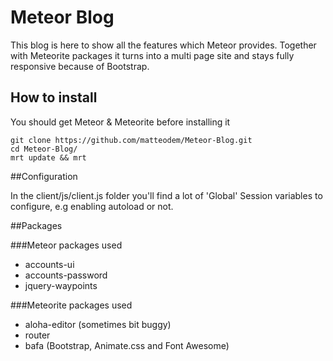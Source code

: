 Meteor Blog
===========

This blog is here to show all the features which Meteor provides. Together with Meteorite packages it turns into a multi page site and stays fully responsive because of Bootstrap.

## How to install
You should get Meteor & Meteorite before installing it

	git clone https://github.com/matteodem/Meteor-Blog.git
	cd Meteor-Blog/
	mrt update && mrt
	
##Configuration

In the client/js/client.js folder you'll find a lot of 'Global' Session variables to configure, e.g enabling autoload or not.

##Packages

###Meteor packages used

* accounts-ui
* accounts-password
* jquery-waypoints

###Meteorite packages used

* aloha-editor (sometimes bit buggy)
* router
* bafa (Bootstrap, Animate.css and Font Awesome)
